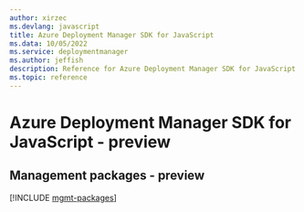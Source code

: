 ```yaml
---
author: xirzec
ms.devlang: javascript
title: Azure Deployment Manager SDK for JavaScript
ms.data: 10/05/2022
ms.service: deploymentmanager
ms.author: jeffish
description: Reference for Azure Deployment Manager SDK for JavaScript
ms.topic: reference
---
```

# Azure Deployment Manager SDK for JavaScript - preview

## Management packages - preview
[!INCLUDE [mgmt-packages](deployment-manager-mgmt-index.md)]